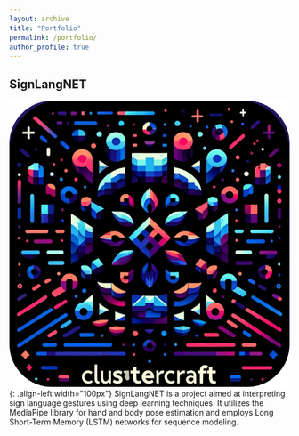 ```yaml
---
layout: archive
title: "Portfolio"
permalink: /portfolio/
author_profile: true
---
```


## SignLangNET

![SingLangNET](/images/ClusterCraft.png){: .align-left width="100px"}
SignLangNET is a project aimed at interpreting sign language gestures using deep learning techniques. It utilizes the MediaPipe library for hand and body pose estimation and employs Long Short-Term Memory (LSTM) networks for sequence modeling.